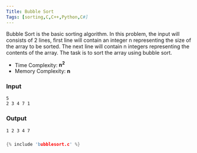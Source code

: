 ```yaml
---
Title: Bubble Sort
Tags: [sorting,C,C++,Python,C#]
---
```

Bubble Sort is the basic sorting algorithm. In this problem, the input will consists of 2 lines, first line will contain an integer n representing the size of the array to be sorted. The next line will contain n integers representing the contents of the array. The task is to sort the array using bubble sort.
* Time Complexity: **n<sup>2</sup>**
* Memory Complexity: **n**
### Input
```
5
2 3 4 7 1
```

### Output
```
1 2 3 4 7
```

### 
```c
{% include 'bubblesort.c' %}
```
